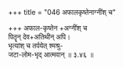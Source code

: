 +++
title = "046 अफालकृष्तेनाग्नींश् च"

+++
अफाल-कृष्तेन +अग्नींश् च  
पितॄन् देव+अतिथीन् अपि।  
भृत्यांश् च तर्पयेत् श्मश्रु-  
जटा-लोम-भृद् आत्मवान्  ॥ ३.४६ ॥